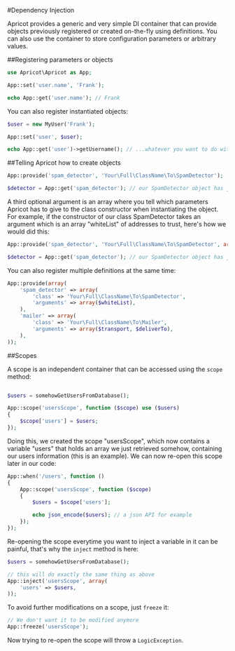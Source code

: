 #Dependency Injection

Apricot provides a generic and very simple DI container that can provide objects previously registered or created on-the-fly using definitions. You can also use the container to store configuration parameters or arbitrary values.

##Registering parameters or objects

```php
use Apricot\Apricot as App;

App::set('user.name', 'Frank');

echo App::get('user.name'); // Frank
```

You can also register instantiated objects:
```php
$user = new MyUser('Frank');

App::set('user', $user);

echo App::get('user')->getUsername(); // ...whatever you want to do with your object

```

##Telling Apricot how to create objects

```php
App::provide('spam_detector', 'Your\Full\ClassName\To\SpamDetector');

$detector = App::get('spam_detector'); // our SpamDetector object has just been created
```

A third optional argument is an array where you tell which parameters Apricot has to give to the class
constructor when instantiating the object. For example, if the constructor of our class SpamDetector takes
an argument which is an array "whiteList" of addresses to trust, here's how we would did this:

```php
App::provide('spam_detector', 'Your\Full\ClassName\To\SpamDetector', array($whiteList));

$detector = App::get('spam_detector'); // our SpamDetector object has just been created
```

You can also register multiple definitions at the same time:

```php
App::provide(array(
    'spam_detector' => array(
        'class' => 'Your\Full\ClassName\To\SpamDetector',
        'arguments' => array($whiteList),
    ),
    'mailer' => array(
        'class' => 'Your\Full\ClassName\To\Mailer',
        'arguments' => array($transport, $deliverTo),
    ),
));

```

##Scopes

A scope is an independent container that can be accessed using the ```scope``` method:
```php

$users = somehowGetUsersFromDatabase();

App::scope('usersScope', function ($scope) use ($users)
{
    $scope['users'] = $users;
});
```

Doing this, we created the scope "usersScope", which now contains a variable "users" that holds an array we just retrieved somehow, containing 
our users information (this is an example).
We can now re-open this scope later in our code:
```php
App::when('/users', function ()
{
    App::scope('usersScope', function ($scope)
    {
        $users = $scope['users'];

        echo json_encode($users); // a json API for example
    });
});

```

Re-opening the scope everytime you want to inject a variable in it can be painful, that's why the ```inject``` method is here:
```php
$users = somehowGetUsersFromDatabase();

// this will do exactly the same thing as above
App::inject('usersScope', array(
    'users' => $users,
));
```

To avoid further modifications on a scope, just ```freeze``` it:

```php
// We don't want it to be modified anymore
App::freeze('usersScope');
```

Now trying to re-open the scope will throw a ```LogicException```.
